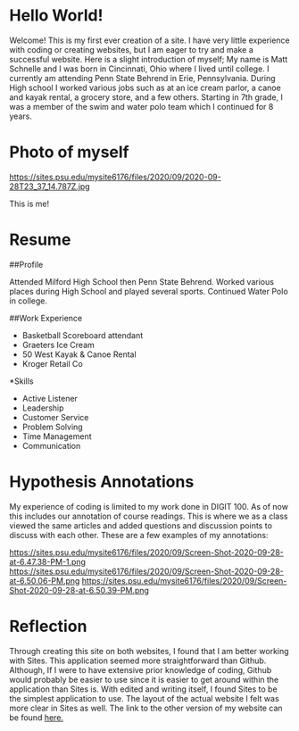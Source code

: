 # Hello World!
Welcome! This is my first ever creation of a site. I have very little experience with coding or creating websites, but I am eager to try and make a successful website. Here is a slight introduction of myself; My name is Matt Schnelle and I was born in Cincinnati, Ohio where I lived until college. I currently am attending Penn State Behrend in Erie, Pennsylvania. During High school I worked various jobs such as at an ice cream parlor, a canoe and kayak rental, a grocery store, and a few others. Starting in 7th grade, I was a member of the swim and water polo team which I continued for 8 years.

# Photo of myself

https://sites.psu.edu/mysite6176/files/2020/09/2020-09-28T23_37_14.787Z.jpg

This is me!

# Resume
##Profile

Attended Milford High School then Penn State Behrend. Worked various places during High School and played several sports. Continued Water Polo in college.

##Work Experience

* Basketball Scoreboard attendant
* Graeters Ice Cream
* 50 West Kayak & Canoe Rental
* Kroger Retail Co

*Skills

* Active Listener
* Leadership
* Customer Service
* Problem Solving
* Time Management
* Communication

# Hypothesis Annotations

My experience of coding is limited to my work done in DIGIT 100. As of now this includes our annotation of course readings. This is where we as a class viewed the same articles and added questions and discussion points to discuss with each other. These are a few examples of my annotations:  

https://sites.psu.edu/mysite6176/files/2020/09/Screen-Shot-2020-09-28-at-6.47.38-PM-1.png
https://sites.psu.edu/mysite6176/files/2020/09/Screen-Shot-2020-09-28-at-6.50.06-PM.png
https://sites.psu.edu/mysite6176/files/2020/09/Screen-Shot-2020-09-28-at-6.50.39-PM.png

# Reflection

Through creating this site on both websites, I found that I am better working with Sites. This application seemed more straightforward than Github. Although, If I were to have extensive prior knowledge of coding, Github would probably be easier to use since it is easier to get around within the application than Sites is. With edited and writing itself, I found Sites to be the simplest application to use. The layout of the actual website I felt was more clear in Sites as well. The link to the other version of my website can be found [here.](sites.psu.edu/mysite6176/)
